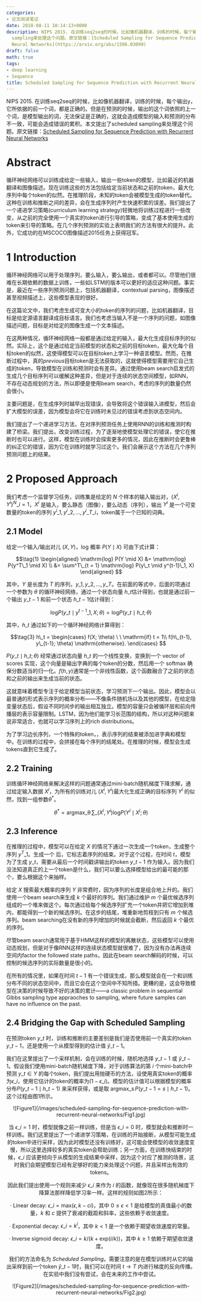```yaml
---
categories:
- 论文阅读笔记
date: 2018-08-11 10:14:13+0000
description: NIPS 2015. 在训练seq2seq的时候，比如像机器翻译，训练的时候，每个输出y，它所依据的前一个词，都是正确的。但是在预测的时候，输出的这个词依照的上一个词，是模型输出的词，无法保证是正确的，这就会造成模型的输入和预测的分布不一致，可能会造成错误的累积。本文提出了scheduled
  sampling来处理这个问题。原文链接：[Scheduled Sampling for Sequence Prediction with Recurrent
  Neural Networks](https://arxiv.org/abs/1506.03099)
draft: false
math: true
tags:
- deep learning
- Sequence
title: Scheduled Sampling for Sequence Prediction with Recurrent Neural Networks
---
```

NIPS 2015. 在训练seq2seq的时候，比如像机器翻译，训练的时候，每个输出y，它所依据的前一个词，都是正确的。但是在预测的时候，输出的这个词依照的上一个词，是模型输出的词，无法保证是正确的，这就会造成模型的输入和预测的分布不一致，可能会造成错误的累积。本文提出了scheduled sampling来处理这个问题。原文链接：[Scheduled Sampling for Sequence Prediction with Recurrent Neural Networks](https://arxiv.org/abs/1506.03099)

<!--more-->

# Abstract

循环神经网络可以训练成给定一些输入，输出一些token的模型，比如最近的机器翻译和图像描述。现在训练这些的方法包括给定当前状态和之前的token，最大化序列中每个token的似然。在推理阶段，未知的token会被模型生成的token替代。这种在训练和推断之间的差异，会在生成序列时产生快速积累的误差。我们提出了一个递进学习策略(curriculum learning strategy)轻微地将训练过程进行一些改变，从之前的完全使用一个真实的token进行引导的策略，变成了基本使用生成的token来引导的策略。在几个序列预测的实验上表明我们的方法有很大的提升。此外，它成功的在MSCOCO图像描述2015任务上获得冠军。

# 1 Introduction

循环神经网络可以用于处理序列，要么输入，要么输出，或者都可以。尽管他们很难在长期依赖的数据上训练，一些如LSTM的版本可以更好的适应这种问题。事实是，最近在一些序列预测问题上，包括机器翻译，contextual parsing，图像描述甚至视频描述上，这些模型表现的很好。

在这篇论文中，我们考虑生成可变大小的token的序列的问题，比如机器翻译，目标是给定源语言翻译成目标语言。我们也考虑当输入不是一个序列的问题，如图像描述问题，目标是对给定的图像生成一个文本描述。

在这两种情况，循环神经网络一般都是通过给定的输入，最大化生成目标序列的似然。实际上，这个是通过给定当前模型的状态和之前的目标token，最大化每个目标token的似然，这使得模型可以在目标token上学习一种语言模型。然而，在推断过程中，真的*previous*目标token是无法获取的，这就使得模型需要用它自己生成的token，导致模型在训练和预测时会有差异。通过使用beam search启发式的生成几个目标序列可以缓解这种差异，但是对于连续的状态空间模型，如RNN，不存在动态规划的方法，所以即便是使用beam search，考虑的序列的数量仍然会很小。

主要问题是，在生成序列时越早出现错误，会导致将这个错误输入进模型，然后会扩大模型的误差，因为模型会将它在训练时未见过的错误考虑到状态空间内。

我们提出了一个递进学习方法，在对序列预测任务上使用RNN的训练和推测时构建了桥梁。我们提出，改变训练过程，为了逐渐地使模型处理它的错误，使它在推断时也可以进行。这样，模型在训练时会探索更多的情况，因此在推断时会更鲁棒的纠正它的错误，因为它在训练时就学习过这个。我们会展示这个方法在几个序列预测问题上的结果。

# 2 Proposed Approach

我们考虑一个监督学习任务，训练集是给定的 $N$ 个样本的输入输出对，$\lbrace X^i, Y^i \rbrace^N\_{i=1}$，$X^i$ 是输入，要么静态（图像），要么动态（序列），输出 $Y^i$ 是一个可变数量的token的序列 $y^i\_1, y^i\_2, ..., y^i\_{T\_i}$，token属于一个已知的词典。

## 2.1 Model

给定一个输入/输出对儿 $(X, Y)$，log 概率 $P(Y \mid X)$ 可由下式计算：

$$\tag{1}
\begin{aligned}
\mathrm{log} P(Y \mid X) &= \mathrm{log} P(y^T\_1 \mid X) \\
&= \sum^T\_{t = 1} \mathrm{log} P(y\_t \mid y^{t-1}\_1, X)
\end{aligned}
$$

其中，$Y$ 是长度为 $T$ 的序列，$y\_1, y\_2, ..., y\_T$。在前面的等式中，后面的项通过一个参数为 $\theta$ 的循环神经网络，通过一个状态向量 $h\_t$估计得到，也就是通过前一个输出 $y\_{t-1}$ 和前一个状态 $h\_{t-1}$估计得到：

$$\tag{2}
\mathrm{log} P(y\_t \mid y^{t-1}\_1, X; \theta) = \mathrm{log} P(y\_t \mid h\_t; \theta)
$$

其中，$h\_t$ 通过如下的一个循环神经网络计算得到：

$$\tag{3}
h\_t = \begin{cases}
f(X; \theta) \ \ \mathrm{if} t = 1\\
f(h\_{t-1}, y\_{t-1}; \theta) \mathrm{otherwise}.
\end{cases}
$$

$P(y\_t \mid h\_t; \theta)$ 经常通过状态向量 $h\_t$ 的一个线性变换，变换到一个 vector of scores 实现，这个向量是输出字典的每个token的分数，然后用一个 softmax 确保分数适当的归一化。$f(h, y)$通常是一个非线性函数，这个函数融合了之前的状态和之前的输出来生成当前的状态。

这就意味着模型专注于给定模型当前状态，学习预测下一个输出。因此，模型会以最普通的形式表示序列的概率分布——不像条件随机场以及其他的模型，在给定隐变量状态后，假设不同时间步的输出相互独立。模型的容量只会被循环层和前向传播层的表示容量限制。LSTM，因为他们能学习长范围的结构，所以对这种问题来说非常适合，也就可以学习序列上的rich distributions。

为了学习边长序列，一个特殊的token，<EOS>，表示序列的结束被添加进字典和模型中。在训练的过程中，<EOS>会拼接在每个序列的结尾处。在推理的时候，模型会生成tokens直到它生成了<EOS>。

## 2.2 Training

训练循环神经网络来解决这样的问题通常通过mini-batch随机梯度下降求解，通过给定输入数据 $X^i$，为所有的训练对儿 $(X^i, Y^i)$最大化生成正确的目标序列 $Y^i$ 的似然，找到一组参数$\theta^*$。

$$\tag{4}
\theta^* = \mathop{\arg \max\_\theta} \sum\_{(X^i, Y^i)} \mathrm{log} P(Y^i \mid X^i; \theta)
$$

## 2.3 Inference

在推理的过程中，模型可以在给定 $X$ 的情况下通过一次生成一个token，生成整个序列 $y^T\_1$。生成一个 <EOS> 后，它标志着序列的结束。对于这个过程，在时间 $t$，模型为了生成 $y\_t$，需要从最后一个时间戳讲输出的token $y\_{t-1}$ 作为输入。因为我们没法知道真正的上一个token是什么，我们可以要么选择模型给出的最可能的那个，要么根据这个来抽样。

给定 $X$ 搜索最大概率的序列 $Y$ 非常费时，因为序列的长度是组合地上升的。我们使用一个beam search来生成 $k$ 个最好的序列。我们通过维护 $m$ 个最优候选序列组成的一个堆来做这个。每次通过给每个候选序列扩充一个token并把它增加到堆内，都能得到一个新的候选序列。在这步的结尾，堆重新地剪枝到只有 $m$ 个候选序列。beam searching在没有新的序列增加的时候就会截断，然后返回 $k$ 个最优的序列。

尽管beam search通常用于基于HMM这样的模型的离散状态，这些模型可以使用动态规划，但是对于像RNN这样的连续状态模型就很难了，因为没有办法再连续空间内factor the followed state paths，因此在beam search解码的时候，可以控制的候选序列的实际数量是很小的。

在所有的情况里，如果在时间 $t-1$ 有一个错误生成，那么模型就会在一个和训练分布不同的状态空间中，而且它会在这个空间中不知所措。更糟的是，这会导致模型在决策的时候导致不好的决策的累计——a classic problem in sequential Gibbs sampling type appraoches to sampling, where future samples can have no influence on the past.

## 2.4 Bridging the Gap with Scheduled Sampling

在预测token $y\_t$ 时，训练和推断的主要差别是我们是否使用前一个真实的token $y\_{t-1}$，还是使用一个从模型得到的估计值 $\hat{y}\_{t-1}$。

我们在这里提出了一个采样机制，会在训练的时候，随机地选择 $y\_{t-1}$ 或 $\hat{y}\_{t-1}$。假设我们使用mini-batch随机梯度下降，对于训练算法的第 $i$ 个mini-batch中预测 $y\_t \in Y$ 的每个token，我们提出用抛硬币的方法，设使用真实token的概率为$\epsilon\_i$，使用它估计的token的概率为$(1 - \epsilon\_i)$。模型的估计值可以根据模型的概率分布$P(y\_{t-1} \mid h\_{t-1})$ 来采样获得，或是取 $\mathop{\arg \max\_s} P(y\_{t-1} = s \mid h\_{t-1})$。这个过程由图1所示。

<div align=center>![Figure1](/images/scheduled-sampling-for-sequence-prediction-with-recurrent-neural-networks/Fig1.jpg)

当 $\epsilon\_i = 1$ 时，模型就像之前一样训练，但是当 $\epsilon\_i = 0$ 时，模型就会和推断时一样训练。我们这里提出了一个递进学习策略，在训练的开始接断，从模型可能生成的token中进行采样，因为此时模型还没有训练好，这可能会使模型的收敛速度变慢，所以这里选择较多的真实token会帮助训练；另一方面，在训练快结束的时候，$\epsilon\_i$ 应该更倾向于从模型的生成结果中采样，因为这个对应了推测的场景，这时我们会期望模型已经有足够好的能力来处理这个问题，并且采样出有效的tokens。

因此我们提出使用一个规则来减少 $\epsilon\_i$ 来作为 $i$ 的函数，就像现在很多随机梯度下降算法那样降低学习率一样。这样的规则如图2所示：

· Linear decay: $\epsilon\_i = \mathrm{max} (\epsilon, k - ci)$，其中 $0 \leq \epsilon < 1$ 是给模型的真值最小的数量，$k$ 和 $c$ 提供了衰减的截距和斜率，这些依赖于收敛速度。

· Exponential decay: $\epsilon\_i = k^i$，其中 $k < 1$ 是一个依赖于期望收敛速度的常量。

· Inverse sigmoid decay: $\epsilon\_i = k/(k + \mathrm{exp}(i/k))$，其中 $k \geq 1$ 依赖于期望收敛速度。

我们的方法命名为 *Scheduled Sampling*。需要注意的是在模型训练时从它的输出采样到前一个token $\hat{y}\_{t-1}$时，我们可以在时间 $t \rightarrow T$ 内进行梯度的反向传播。在实验中我们没有尝试，会在未来的工作中尝试。

<div align=center>![Figure2](/images/scheduled-sampling-for-sequence-prediction-with-recurrent-neural-networks/Fig2.jpg)
